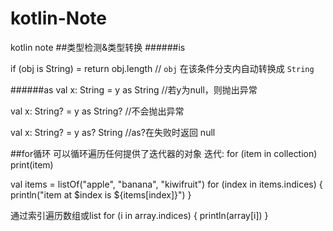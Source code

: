 # kotlin-Note
kotlin  note
##类型检测&类型转换
######is 

if (obj is String) = return obj.length // `obj` 在该条件分支内自动转换成 `String`
        
######as
val x: String = y as String //若y为null，则抛出异常

val x: String? = y as String? //不会抛出异常

val x: String? = y as? String //as?在失败时返回 null

##for循环   可以循环遍历任何提供了迭代器的对象
迭代:
for (item in collection) print(item)

val items = listOf("apple", "banana", "kiwifruit")
for (index in items.indices) {
    println("item at $index is ${items[index]}")
}

通过索引遍历数组或list
for (i in array.indices) {
    println(array[i])
}
